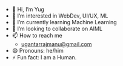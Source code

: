 - 👋 Hi, I’m Yug
- 👀 I’m interested in WebDev, UI/UX, ML
- 🌱 I’m currently learning Machine Learning
- 💞️ I’m looking to collaborate on AIML
- 📫 How to reach me
    - ugantarrajmanu@gmail.com
- 😄 Pronouns: he/him
- ⚡ Fun fact: I am a Human.

<!---
ugantarrajmanu/ugantarrajmanu is a ✨ special ✨ repository because its `README.md` (this file) appears on your GitHub profile.
You can click the Preview link to take a look at your changes.
--->
